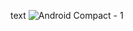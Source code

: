 text
![Android Compact - 1](https://github.com/user-attachments/assets/1e83181d-f040-419a-9456-c790771089f2)
